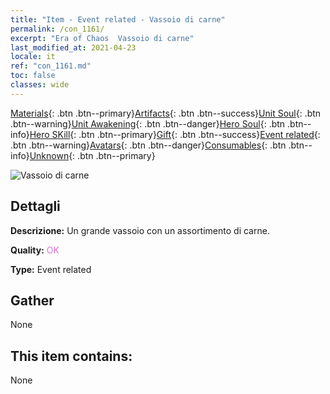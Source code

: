 ```yaml
---
title: "Item - Event related - Vassoio di carne"
permalink: /con_1161/
excerpt: "Era of Chaos  Vassoio di carne"
last_modified_at: 2021-04-23
locale: it
ref: "con_1161.md"
toc: false
classes: wide
---
```

 [Materials](/ItemsIT/){: .btn .btn--primary}[Artifacts](/ItemsIT/Artifacts/){: .btn .btn--success}[Unit Soul](/ItemsIT/UnitSoul/){: .btn .btn--warning}[Unit Awakening](/ItemsIT/UnitAwakening/){: .btn .btn--danger}[Hero Soul](/ItemsIT/HeroSoul/){: .btn .btn--info}[Hero SKill](/ItemsIT/HeroSkill/){: .btn .btn--primary}[Gift](/ItemsIT/Gift/){: .btn .btn--success}[Event related](/ItemsIT/Events/){: .btn .btn--warning}[Avatars](/ItemsIT/Avatars/){: .btn .btn--danger}[Consumables](/ItemsIT/Consumables/){: .btn .btn--info}[Unknown](/ItemsIT/Unknown/){: .btn .btn--primary}

 ![Vassoio di carne](/images/t/i_8150011.png)

## Dettagli
 **Descrizione:** Un grande vassoio con un assortimento di carne.

 **Quality:** <span style="color: #DA70D6">OK</span>

 **Type:** Event related

## Gather

  None

## This item contains:

  None

